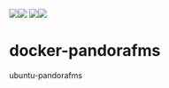 [![](https://images.microbadger.com/badges/image/babim/pandorafms.svg)](https://microbadger.com/images/babim/pandorafms "Get your own image badge on microbadger.com")[![](https://images.microbadger.com/badges/version/babim/pandorafms.svg)](https://microbadger.com/images/babim/pandorafms "Get your own version badge on microbadger.com")
[![](https://images.microbadger.com/badges/image/babim/pandorafms:ssh.svg)](https://microbadger.com/images/babim/pandorafms:ssh "Get your own image badge on microbadger.com")[![](https://images.microbadger.com/badges/version/babim/pandorafms:ssh.svg)](https://microbadger.com/images/babim/pandorafms:ssh "Get your own version badge on microbadger.com")

# docker-pandorafms
ubuntu-pandorafms
